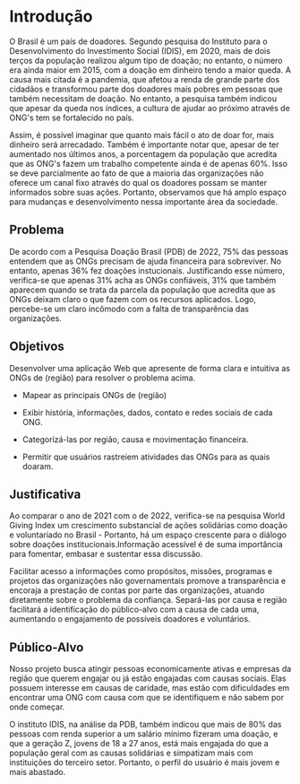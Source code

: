 # Introdução

O Brasil é um país de doadores. Segundo pesquisa do Instituto para o Desenvolvimento do Investimento Social (IDIS), em 2020, mais de dois terços da população realizou algum tipo de doação; no entanto, o número era ainda maior em 2015, com a doação em dinheiro tendo a maior queda. A causa mais citada é a pandemia, que afetou a renda de grande parte dos cidadãos e transformou parte dos doadores mais pobres em pessoas que também necessitam de doação. No entanto, a pesquisa também indicou que apesar da queda nos índices, a cultura de ajudar ao próximo através de ONG's tem se fortalecido no país.

Assim, é possível imaginar que quanto mais fácil o ato de doar for, mais dinheiro será arrecadado. Também é importante notar que, apesar de ter aumentado nos últimos anos, a porcentagem da população que acredita que as ONG's fazem um trabalho competente ainda é de apenas 60%. Isso se deve parcialmente ao fato de que a maioria das organizações não oferece um canal fixo através do qual os doadores possam se manter informados sobre suas ações. Portanto, observamos que há amplo espaço para mudanças e desenvolvimento nessa importante área da sociedade.


## Problema

De acordo com a Pesquisa Doação Brasil (PDB) de 2022, 75% das pessoas entendem que as ONGs precisam de ajuda financeira para sobreviver. No entanto, apenas 36% fez doações instucionais. Justificando esse número, verifica-se que apenas 31% acha as ONGs confiáveis, 31% que também aparecem quando se trata da parcela da população que acredita que as ONGs deixam claro o que fazem com os recursos aplicados. Logo, percebe-se um claro incômodo com a falta de transparência das organizações.


## Objetivos

Desenvolver uma aplicação Web que apresente de forma clara e intuitiva as ONGs de (região) para resolver o problema acima.

- Mapear as principais ONGs de (região)

- Exibir história, informações, dados, contato e redes sociais de cada ONG.

- Categorizá-las por região, causa e movimentação financeira.

- Permitir que usuários rastreiem atividades das ONGs para as quais doaram.
 
## Justificativa

Ao comparar o ano de 2021 com o de 2022, verifica-se na pesquisa World Giving Index um crescimento substancial de ações solidárias como doação e voluntariado no Brasil - Portanto, há um espaço crescente para o diálogo sobre doações institucionais.Informação acessível é de suma importância para fomentar, embasar e sustentar essa discussão.

Facilitar acesso a informações como propósitos, missões, programas e projetos das organizações não governamentais promove a transparência e encoraja a prestação de contas por parte das organizações, atuando diretamente sobre o problema da confiança. Separá-las por causa e região facilitará a identificação do público-alvo com a causa de cada uma, aumentando o engajamento de possíveis doadores e voluntários.

## Público-Alvo

Nosso projeto busca atingir pessoas economicamente ativas e empresas da região que querem engajar ou já estão engajadas com causas sociais. Elas possuem interesse em causas de caridade, mas estão com dificuldades em encontrar uma ONG com causa com que se identifiquem e não sabem por onde começar.

O instituto IDIS, na análise da PDB, também indicou que mais de 80% das pessoas com renda superior a um salário mínimo fizeram uma doação, e que a geração Z, jovens de 18 a 27 anos, está mais engajada do que a população geral com as causas solidárias e simpatizam mais com instituições do terceiro setor. Portanto, o perfil do usuário é mais jovem e mais abastado.

